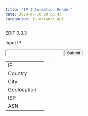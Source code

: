 ```yaml
---
title: "IP Information Reader"
date: 2020-07-10 20:36:43
categories: js network api
---
```


EDIT 0.3.3

<script>
function ipGet() {
  var ip = document.forms["ipRead"]["inputIP"].value;
  var url = "https://json.geoiplookup.io/" + ip + "?callback=?";
  $.getJSON(url, function(data) {
    console.log(JSON.stringify(data, null, 2));
    document.getElementById("ipValue").innerText = data.ip;
    document.getElementById("ispValue").innerText = data.isp;
    document.getElementById("countryValue").innerText = '<img src="https://www.countryflags.io/'+data.country_code+'/flat/48.png"> '+data.country_name;
    document.getElementById("cityValue").innerText = data.city;
    document.getElementById("asnValue").innerText = data.asn_number+" "+data.asn_org;
    document.getElementById("locationValue").innerText = data.latitude+", "+data.longitude;
  });  
}
</script>

Input IP

<form name="ipRead">
<input type="text" name="inputIP">
<input type="button" value="Submit" onclick="ipGet()">
</form>

<form name="ipWrite">
<table>
  <tr>
    <td>IP</td><td id="ipValue"></td>
  </tr>
  <tr>
    <td>Country</td><td id="countryValue"></td>
  </tr>
  <tr>
    <td>City</td><td id="cityValue"></td>
  </tr>
  <tr>
    <td>Geolocation</td><td id="locationValue"></td>
  </tr>
  <tr>
    <td>ISP</td><td id="ispValue"></td>
  </tr>
  <tr>
    <td>ASN</td><td id="asnValue"></td>
  </tr>
</table>
</form>

<!-- Advertisement -->

<script async src="https://pagead2.googlesyndication.com/pagead/js/adsbygoogle.js"></script>
<!-- github -->
<ins class="adsbygoogle"
     style="display:block"
     data-ad-client="ca-pub-2393564017114032"
     data-ad-slot="7921062366"
     data-ad-format="auto"
     data-full-width-responsive="true"></ins>
<script>
     (adsbygoogle = window.adsbygoogle || []).push({});
</script>

<ins class="kakao_ad_area" style="display:none;" 
 data-ad-unit    = "DAN-qxi7q147vuif" 
 data-ad-width   = "320" 
 data-ad-height  = "100"></ins> 
<script type="text/javascript" src="//t1.daumcdn.net/kas/static/ba.min.js" async> </script>
